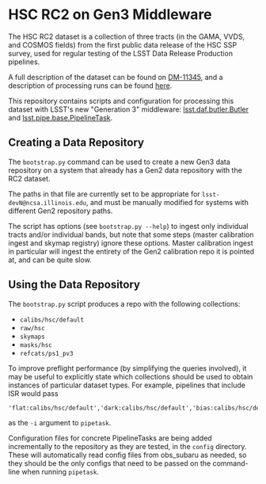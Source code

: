 HSC RC2 on Gen3 Middleware
==========================

The HSC RC2 dataset is a collection of three tracts (in the GAMA,
VVDS, and COSMOS fields) from the first public data release of the HSC
SSP survey, used for regular testing of the LSST Data Release
Production pipelines.

A full description of the dataset can be found on
[DM-11345](https://jira.lsstcorp.org/browse/DM-11345), and a description of
processing runs can be found
[here](https://confluence.lsstcorp.org/display/DM/Reprocessing+of+the+HSC+RC2+dataset).

This repository contains scripts and configuration for processing this
dataset with LSST's new "Generation 3" middleware:
[lsst.daf.butler.Butler](https://pipelines.lsst.io/py-api/lsst.daf.butler.Butler.html#lsst.daf.butler.Butler)
and
[lsst.pipe.base.PipelineTask](https://pipelines.lsst.io/py-api/lsst.pipe.base.PipelineTask.html#lsst.pipe.base.PipelineTask).


Creating a Data Repository
--------------------------

The `bootstrap.py` command can be used to create a new Gen3 data repository
on a system that already has a Gen2 data repository with the RC2 dataset.

The paths in that file are currently set to be appropriate for `lsst-devN@ncsa.illinois.edu`, and must be manually modified for systems with
different Gen2 repository paths.

The script has options (see `bootstrap.py --help`) to ingest only individual
tracts and/or individual bands, but note that some steps (master calibration ingest and skymap registry) ignore these options.  Master calibration ingest in particular will ingest the entirety of the Gen2 calibration repo it is pointed at, and can be quite slow.

Using the Data Repository
-------------------------

The `bootstrap.py` script produces a repo with the following
collections:

 - `calibs/hsc/default`
 - `raw/hsc`
 - `skymaps`
 - `masks/hsc`
 - `refcats/ps1_pv3`

To improve preflight performance (by simplifying the queries involved), it
may be useful to explicitly state which collections should be used to obtain
instances of particular dataset types.  For example, pipelines that include ISR would pass
```
'flat:calibs/hsc/default','dark:calibs/hsc/default','bias:calibs/hsc/default','camera:calibs/hsc/default','bfKernel:calibs/hsc/default','defects:calibs/hsc/default','transmission_optics:calibs/hsc/default','transmission_filter:calibs/hsc/default','transmission_sensor:calibs/hsc/default','transmission_atmosphere:calibs/hsc/default','raw/hsc'
```
as the `-i` argument to `pipetask`.

Configuration files for concrete PipelineTasks are being added incrementally to the repository as they are tested, in the `config` directory.  These will automatically read config files from obs_subaru as needed, so they should be the only configs that need to be passed on the command-line when running `pipetask`.
